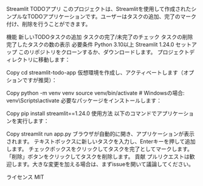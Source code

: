 Streamlit TODOアプリ
このプロジェクトは、Streamlitを使用して作成されたシンプルなTODOアプリケーションです。ユーザーはタスクの追加、完了のマーク付け、削除を行うことができます。

機能
新しいTODOタスクの追加
タスクの完了/未完了のチェック
タスクの削除
完了したタスクの数の表示
必要条件
Python 3.10以上
Streamlit 1.24.0
セットアップ
このリポジトリをクローンするか、ダウンロードします。
プロジェクトディレクトリに移動します：

Copy
cd streamlit-todo-app
仮想環境を作成し、アクティベートします（オプションですが推奨）：

Copy
python -m venv venv
source venv/bin/activate  # Windowsの場合: venv\Scripts\activate
必要なパッケージをインストールします：

Copy
pip install streamlit==1.24.0
使用方法
以下のコマンドでアプリケーションを実行します：

Copy
streamlit run app.py
ブラウザが自動的に開き、アプリケーションが表示されます。
テキストボックスに新しいタスクを入力し、Enterキーを押して追加します。
チェックボックスをクリックしてタスクを完了としてマークします。
「削除」ボタンをクリックしてタスクを削除します。
貢献
プルリクエストは歓迎します。大きな変更を加える場合は、まずissueを開いて議論してください。

ライセンス
MIT

